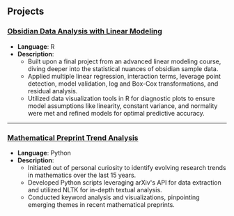 ## Projects

### [Obsidian Data Analysis with Linear Modeling](./obsidian_data_analysis.pdf)

- **Language**: R
- **Description**: 
    - Built upon a final project from an advanced linear modeling course, diving deeper into the statistical nuances of obsidian sample data.
    - Applied multiple linear regression, interaction terms, leverage point detection, model validation, log and Box-Cox transformations, and residual analysis.
    - Utilized data visualization tools in R for diagnostic plots to ensure model assumptions like linearity, constant variance, and normality were met and refined models for optimal predictive accuracy.
  
---

### [Mathematical Preprint Trend Analysis](./arXiv_data_analysis.ipynb)

- **Language**: Python
- **Description**: 
    - Initiated out of personal curiosity to identify evolving research trends in mathematics over the last 15 years.
    - Developed Python scripts leveraging arXiv's API for data extraction and utilized NLTK for in-depth textual analysis.
    - Conducted keyword analysis and visualizations, pinpointing emerging themes in recent mathematical preprints.


